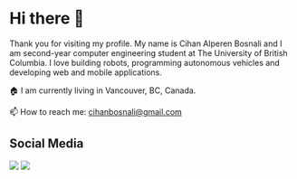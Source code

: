 # Hi there 👋
Thank you for visiting my profile. My name is Cihan Alperen Bosnali and I am second-year computer engineering student at The University of British Columbia. I love building robots, programming autonomous vehicles and developing web and mobile applications.

🏠 I am currently living in Vancouver, BC, Canada.

📫 How to reach me: cihanbosnali@gmail.com

## Social Media
[![](https://img.shields.io/badge/Linkedin-cihanbosnali-informational?style=flat&logo=linkedin&logoColor=white&color=2bbc8a)](https://www.linkedin.com/in/cihanbosnali/)
[![](https://img.shields.io/badge/Twitter-@cihanbosnali-informational?style=flat&logo=twitter&logoColor=white&color=2bbc8a)](https://twitter.com/CihanBosnali/)


<!--
**CihanBosnali/CihanBosnali** is a ✨ _special_ ✨ repository because its `README.md` (this file) appears on your GitHub profile.

Here are some ideas to get you started:

- 🔭 I’m currently working on ...
- 🌱 I’m currently learning ...
- 👯 I’m looking to collaborate on ...
- 🤔 I’m looking for help with ...
- 💬 Ask me about ...
- 📫 How to reach me: ...
- ⚡ Fun fact: ...
-->
